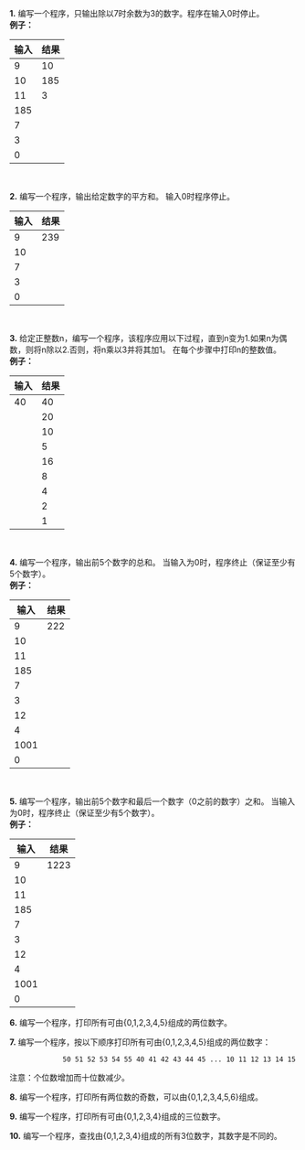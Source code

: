 **1.** 编写一个程序，只输出除以7时余数为3的数字。程序在输入0时停止。<br>
**例子：**

输入|结果
-|-
9|10
10|185
11|3
185|
7|
3|
0|

<br>

**2.** 编写一个程序，输出给定数字的平方和。 输入0时程序停止。<br>

输入|结果
-|-
9|239
10|
7|
3|
0|

<br>

**3.** 给定正整数n，编写一个程序，该程序应用以下过程，直到n变为1.如果n为偶数，则将n除以2.否则，将n乘以3并将其加1。 在每个步骤中打印n的整数值。<br>
**例子：**

输入|结果
-|-
40|40
&nbsp;|20
&nbsp;|10
&nbsp;|5
&nbsp;|16
&nbsp;|8
&nbsp;|4
&nbsp;|2
&nbsp;|1

<br>

**4.** 编写一个程序，输出前5个数字的总和。 当输入为0时，程序终止（保证至少有5个数字）。<br>
**例子：**


输入|结果
-|-
9|222
10|
11|
185|
7|
3|
12|
4|
1001|
0|

<br>

**5.** 编写一个程序，输出前5个数字和最后一个数字（0之前的数字）之和。 当输入为0时，程序终止（保证至少有5个数字）。<br>
**例子：**

输入|结果
-|-
9|1223
10|
11|
185|
7|
3|
12|
4|
1001|
0|


**6.** 编写一个程序，打印所有可由{0,1,2,3,4,5}组成的两位数字。

**7.** 编写一个程序，按以下顺序打印所有可由{0,1,2,3,4,5}组成的两位数字：

```
             50 51 52 53 54 55 40 41 42 43 44 45 ... 10 11 12 13 14 15
```

注意：个位数增加而十位数减少。


**8.** 编写一个程序，打印所有两位数的奇数，可以由{0,1,2,3,4,5,6}组成。

**9.** 编写一个程序，打印所有可由{0,1,2,3,4}组成的三位数字。

**10.** 编写一个程序，查找由{0,1,2,3,4}组成的所有3位数字，其数字是不同的。


